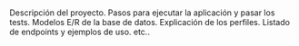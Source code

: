 # 

Descripción del proyecto.
Pasos para ejecutar la aplicación y pasar los tests.
Modelos E/R de la base de datos.
Explicación de los perfiles.
Listado de endpoints y ejemplos de uso.
etc..